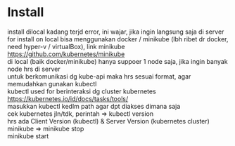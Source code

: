 # Install
install dilocal kadang terjd error, ini wajar, jika ingin langsung saja di server<br>
for install on local bisa menggunakan docker / minikube (lbh ribet dr docker, need hyper-v / virtualBox), link minikube https://github.com/kubernetes/minikube<br>
di local (baik docker/minikube) hanya suppoer 1 node saja, jika ingin banyak node hrs di server<br>
untuk berkomunikasi dg kube-api maka hrs sesuai format, agar memudahkan gunakan kubectl<br>
kubectl used for berinteraksi dg cluster kubernetes<br> 
https://kubernetes.io/id/docs/tasks/tools/<br>
masukkan kubectl kedlm path agar dpt diakses dimana saja<br>
cek kubernetes jln/tdk, perintah => kubectl version<br>
hrs ada Client Version (kubectl) & Server Version (kubernetes cluster)<br>
minikube => minikube stop<br>
minikube start<br>